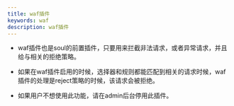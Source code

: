 ```yaml
---
title: waf插件
keywords: waf
description: waf插件
---
```




* waf插件也是soul的前置插件，只要用来拦截非法请求，或者异常请求，并且给与相关的拒绝策略。

* 如果在waf插件启用的时候，选择器和规则都能匹配到相关的请求时候，waf插件的处理是reject策略的时候，该请求会被拒绝。

* 如果用户不想使用此功能，请在admin后台停用此插件。